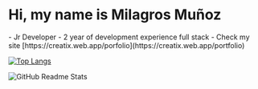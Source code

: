 <h1 slyle="color:#392C61;"> Hi, my name is Milagros Muñoz</h1>
- Jr Developer 
- 2 year of development experience full stack 
- Check my site [https://creatix.web.app/porfolio](https://creatix.web.app/portfolio)
  
[![Top Langs](https://github-readme-stats.vercel.app/api/top-langs/?username=MilagrosMunoz&langs_count=8&count_private=false&layout=compact&theme=react&hide_border=true&bg_color=0D1117)](https://github.com/MilagrosMunoz/github-readme-stats)

<img src="https://github-readme-stats.vercel.app/api?username=MilagrosMunoz" alt="GitHub Readme Stats">
